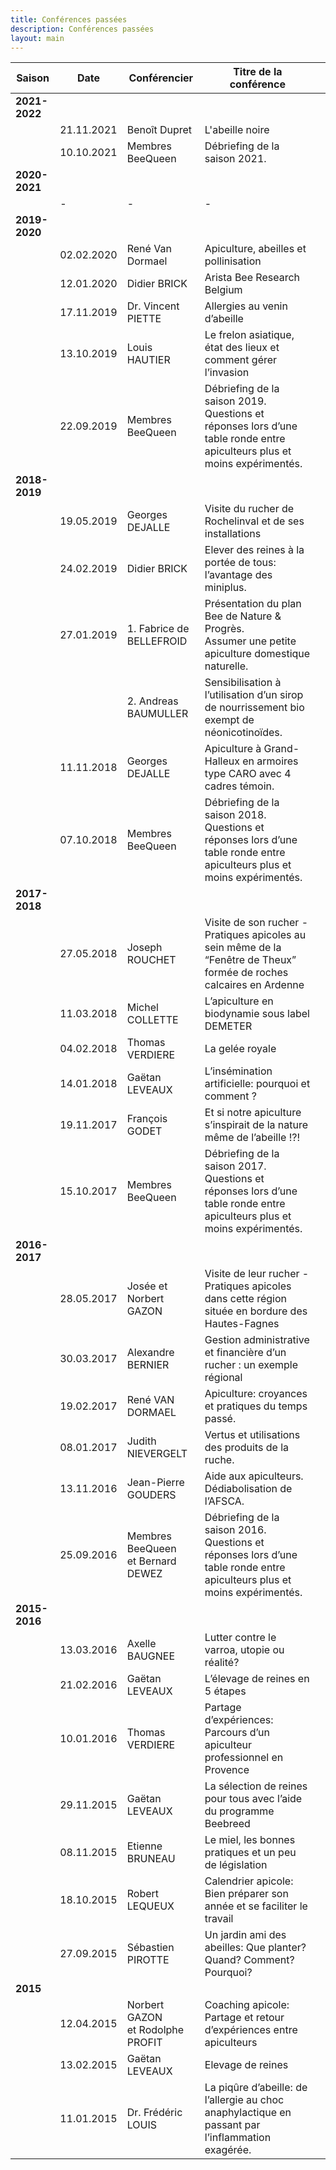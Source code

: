 ```yaml
---
title: Conférences passées
description: Conférences passées
layout: main
---
```


<table>
<thead>
<tr>
<th>Saison</th>
<th>Date</th>
<th>Conférencier</th>
<th>Titre de la conférence</th>
<th align="center"></th>
</tr>
</thead>
<tbody>
<tr>
<td><strong>2021-2022</strong></td>
<td></td>
<td></td>
<td></td>
<td align="center"></td>
</tr>
<tr>
<td></td>
<td>21.11.2021</td>
<td>Benoît Dupret</td>
<td>L'abeille noire</td>
<td align="center"></td>
</tr>
<tr>
<td></td>
<td>10.10.2021</td>
<td>Membres BeeQueen</td>
<td>Débriefing de la saison 2021.</td>
<td align="center"></td>
</tr>
<tr>
<td><strong>2020-2021</strong></td>
<td></td>
<td></td>
<td></td>
<td align="center"></td>
</tr>
<tr>
<td></td>
<td>-</td>
<td>-</td>
<td>-</td>
<td align="center"></td>
</tr>
<tr>
<td><strong>2019-2020</strong></td>
<td></td>
<td></td>
<td></td>
<td align="center"></td>
</tr>
<tr>
<td></td>
<td>02.02.2020</td>
<td>René Van Dormael</td>
<td>Apiculture, abeilles et pollinisation</td>
<td align="center"></td>
</tr>
<tr>
<td></td>
<td>12.01.2020</td>
<td>Didier BRICK</td>
<td>Arista Bee Research Belgium</td>
<td align="center"><a href="/agenda/conferences-passees/arista"><img src="/static/img/add.jpg" alt=""></a></td>
</tr>
<tr>
<td></td>
<td>17.11.2019</td>
<td>Dr. Vincent PIETTE</td>
<td>Allergies au venin d’abeille</td>
<td align="center"><a href="/agenda/conferences-passees/vpiette"><img src="/static/img/pdf.jpg" alt=""></a></td>
</tr>
<tr>
<td></td>
<td>13.10.2019</td>
<td>Louis HAUTIER</td>
<td>Le frelon asiatique, état des lieux et comment gérer l’invasion</td>
<td align="center"><a href="/agenda/conferences-passees/lhautier"><img src="/static/img/add.jpg" alt=""></a></td>
</tr>
<tr>
<td></td>
<td>22.09.2019</td>
<td>Membres BeeQueen</td>
<td>Débriefing de la saison 2019. Questions et réponses lors d&rsquo;une table ronde entre apiculteurs plus et moins expérimentés.</td>
<td align="center"></td>
</tr>
<tr>
<td><strong>2018-2019</strong></td>
<td></td>
<td></td>
<td></td>
<td align="center"></td>
</tr>
<tr>
<td></td>
<td>19.05.2019</td>
<td>Georges DEJALLE</td>
<td>Visite du rucher de Rochelinval et de ses installations</td>
<td align="center"><a href="/agenda/conferences-passees/gdejalle2"><img src="/static/img/pdf.jpg" alt=""></a></td>
</tr>
<tr>
<td></td>
<td>24.02.2019</td>
<td>Didier BRICK</td>
<td>Elever des reines à la portée de tous: l’avantage des miniplus.</td>
<td align="center"><a href="/agenda/conferences-passees/dbrick"><img src="/static/img/pdf.jpg" alt=""></a></td>
</tr>
<tr>
<td></td>
<td>27.01.2019</td>
<td>1. Fabrice de BELLEFROID</td>
<td>Présentation du plan Bee de Nature &amp; Progrès.<br>Assumer une petite apiculture domestique naturelle.</td>
<td align="center"></td>
</tr>
<tr>
<td></td>
<td></td>
<td>2. Andreas BAUMULLER</td>
<td>Sensibilisation à l’utilisation d’un sirop de nourrissement bio exempt de néonicotinoïdes.</td>
<td align="center"></td>
</tr>
<tr>
<td></td>
<td>11.11.2018</td>
<td>Georges DEJALLE</td>
<td>Apiculture à Grand-Halleux en armoires type CARO avec 4 cadres témoin.</td>
<td align="center"><a href="/agenda/conferences-passees/gdejalle"><img src="/static/img/pdf.jpg" alt=""></a></td>
</tr>
<tr>
<td></td>
<td>07.10.2018</td>
<td>Membres BeeQueen</td>
<td>Débriefing de la saison 2018. Questions et réponses lors d&rsquo;une table ronde entre apiculteurs plus et moins expérimentés.</td>
<td align="center"></td>
</tr>
<tr>
<td><strong>2017-2018</strong></td>
<td></td>
<td></td>
<td></td>
<td align="center"></td>
</tr>
<tr>
<td></td>
<td>27.05.2018</td>
<td>Joseph ROUCHET</td>
<td>Visite de son rucher - Pratiques apicoles au sein même de la &ldquo;Fenêtre de Theux&rdquo; formée de roches calcaires en Ardenne</td>
<td align="center"><a href="/agenda/conferences-passees/jrouchet/"><img src="/static/img/add.jpg" alt=""></a></td>
</tr>
<tr>
<td></td>
<td>11.03.2018</td>
<td>Michel COLLETTE</td>
<td>L&rsquo;apiculture en biodynamie sous label DEMETER</td>
<td align="center"><a href="/agenda/conferences-passees/mcollette"><img src="/static/img/add.jpg" alt=""></a></td>
</tr>
<tr>
<td></td>
<td>04.02.2018</td>
<td>Thomas VERDIERE</td>
<td>La gelée royale</td>
<td align="center"></td>
</tr>
<tr>
<td></td>
<td>14.01.2018</td>
<td>Gaëtan LEVEAUX</td>
<td>L&rsquo;insémination artificielle: pourquoi et comment ?</td>
<td align="center"></td>
</tr>
<tr>
<td></td>
<td>19.11.2017</td>
<td>François GODET</td>
<td>Et si notre apiculture s&rsquo;inspirait de la nature même de l&rsquo;abeille !?!</td>
<td align="center"><a href="/agenda/conferences-passees/fgodet"><img src="/static/img/pdf.jpg" alt=""></a></td>
</tr>
<tr>
<td></td>
<td>15.10.2017</td>
<td>Membres BeeQueen</td>
<td>Débriefing de la saison 2017. Questions et réponses lors d&rsquo;une table ronde entre apiculteurs plus et moins expérimentés.</td>
<td align="center"></td>
</tr>
<tr>
<td><strong>2016-2017</strong></td>
<td></td>
<td></td>
<td></td>
<td align="center"></td>
</tr>
<tr>
<td></td>
<td>28.05.2017</td>
<td>Josée et Norbert GAZON</td>
<td>Visite de leur rucher - Pratiques apicoles dans cette région située en bordure des Hautes-Fagnes</td>
<td align="center"><a href="/agenda/conferences-passees/jngazon"><img src="/static/img/add.jpg" alt=""></a></td>
</tr>
<tr>
<td></td>
<td>30.03.2017</td>
<td>Alexandre BERNIER</td>
<td>Gestion administrative et financière d&rsquo;un rucher : un exemple régional</td>
<td align="center"><a href="/agenda/conferences-passees/abernier"><img src="/static/img/add.jpg" alt=""></a></td>
</tr>
<tr>
<td></td>
<td>19.02.2017</td>
<td>René VAN DORMAEL</td>
<td>Apiculture: croyances et pratiques du temps passé.</td>
<td align="center"><a href="/agenda/conferences-passees/rvandormael"><img src="/static/img/add.jpg" alt=""></a></td>
</tr>
<tr>
<td></td>
<td>08.01.2017</td>
<td>Judith NIEVERGELT</td>
<td>Vertus et utilisations des produits de la ruche.</td>
<td align="center"><a href="/agenda/conferences-passees/jnievergelt"><img src="/static/img/add.jpg" alt=""></a></td>
</tr>
<tr>
<td></td>
<td>13.11.2016</td>
<td>Jean-Pierre GOUDERS</td>
<td>Aide aux apiculteurs. Dédiabolisation de l’AFSCA.</td>
<td align="center"><a href="/agenda/conferences-passees/jpgouders"><img src="/static/img/pdf.jpg" alt=""></a></td>
</tr>
<tr>
<td></td>
<td>25.09.2016</td>
<td>Membres BeeQueen <br>et Bernard DEWEZ</td>
<td>Débriefing de la saison 2016. Questions et réponses lors d&rsquo;une table ronde entre apiculteurs plus et moins expérimentés.</td>
<td align="center"></td>
</tr>
<tr>
<td><strong>2015-2016</strong></td>
<td></td>
<td></td>
<td></td>
<td align="center"></td>
</tr>
<tr>
<td></td>
<td>13.03.2016</td>
<td>Axelle BAUGNEE</td>
<td>Lutter contre le varroa, utopie ou réalité?</td>
<td align="center"><a href="/agenda/conferences-passees/abaugnee"><img src="/static/img/add.jpg" alt=""></a></td>
</tr>
<tr>
<td></td>
<td>21.02.2016</td>
<td>Gaëtan LEVEAUX</td>
<td>L&rsquo;élevage de reines en 5 étapes</td>
<td align="center"><a href="/agenda/conferences-passees/gleveaux-16"><img src="/static/img/add.jpg" alt=""></a></td>
</tr>
<tr>
<td></td>
<td>10.01.2016</td>
<td>Thomas VERDIERE</td>
<td>Partage d&rsquo;expériences: Parcours d&rsquo;un apiculteur professionnel en Provence</td>
<td align="center"><a href="/agenda/conferences-passees/tverdiere-16"><img src="/static/img/add.jpg" alt=""></a></td>
</tr>
<tr>
<td></td>
<td>29.11.2015</td>
<td>Gaëtan LEVEAUX</td>
<td>La sélection de reines pour tous avec l&rsquo;aide du programme Beebreed</td>
<td align="center"></td>
</tr>
<tr>
<td></td>
<td>08.11.2015</td>
<td>Etienne BRUNEAU</td>
<td>Le miel, les bonnes pratiques et un peu de législation</td>
<td align="center"></td>
</tr>
<tr>
<td></td>
<td>18.10.2015</td>
<td>Robert LEQUEUX</td>
<td>Calendrier apicole: Bien préparer son année et se faciliter le travail</td>
<td align="center"><a href="/agenda/conferences-passees/rlequeux"><img src="/static/img/pdf.jpg" alt=""></a></td>
</tr>
<tr>
<td></td>
<td>27.09.2015</td>
<td>Sébastien PIROTTE</td>
<td>Un jardin ami des abeilles: Que planter? Quand? Comment? Pourquoi?</td>
<td align="center"></td>
</tr>
<tr>
<td><strong>2015</strong></td>
<td></td>
<td></td>
<td></td>
<td align="center"></td>
</tr>
<tr>
<td></td>
<td>12.04.2015</td>
<td>Norbert GAZON<br>et Rodolphe PROFIT</td>
<td>Coaching apicole: Partage et retour d&rsquo;expériences entre apiculteurs</td>
<td align="center"></td>
</tr>
<tr>
<td></td>
<td>13.02.2015</td>
<td>Gaëtan LEVEAUX</td>
<td>Elevage de reines</td>
<td align="center"></td>
</tr>
<tr>
<td></td>
<td>11.01.2015</td>
<td>Dr. Frédéric LOUIS</td>
<td>La piqûre d’abeille: de l’allergie au choc anaphylactique en passant par l’inflammation exagérée.</td>
<td align="center"><a href="/agenda/conferences-passees/drlouis"><img src="/static/img/pdf.jpg" alt=""></a></td>
</tr>
</tbody>
</table>
